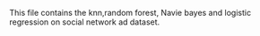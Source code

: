 This file contains the knn,random forest, Navie bayes and logistic regression on social network ad dataset.
